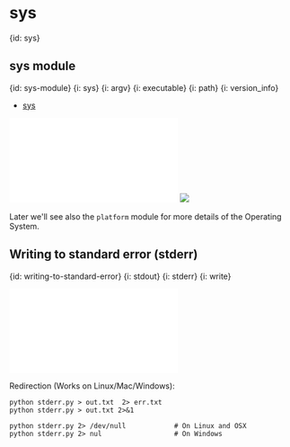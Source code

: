 # sys
{id: sys}

## sys module
{id: sys-module}
{i: sys}
{i: argv}
{i: executable}
{i: path}
{i: version_info}

* [sys](http://docs.python.org/library/sys.html)

![](examples/sys/mysys.py)
![](examples/sys/mysys.out)

Later we'll see also the `platform` module for more details of the Operating System.


## Writing to standard error (stderr)
{id: writing-to-standard-error}
{i: stdout}
{i: stderr}
{i: write}

![](examples/sys/stderr.py)


Redirection (Works on Linux/Mac/Windows):

```
python stderr.py > out.txt  2> err.txt
python stderr.py > out.txt 2>&1

python stderr.py 2> /dev/null            # On Linux and OSX
python stderr.py 2> nul                  # On Windows
```


